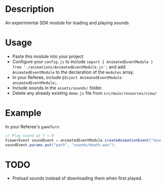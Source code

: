 # Description

An experimental SDK module for loading and playing sounds

# Usage

- Paste this module into your project
- Configure your `config.js` to include `import { AnimatedEventModule } from './animations/AnimatedEventModule.js';` and add `AnimatedEventModule` to the declaration of the `modules` array.
- In your Referee, include `@Inject AnimatedEventModule animatedEventModule;`.
- Include sounds in the `assets/sounds/` folder.
- Delete any already existing `demo.js` file from `src/main/resources/view/`

# Example

In your Referee's `gameTurn`:
```java
// Play sound at t = 0
ViewerEvent soundEvent = animatedEventModule.createAnimationEvent("Sound", 0.0);
soundEvent.params.put("path", "sounds/death.wav");
```

# TODO

- Preload sounds instead of downloading them when first played.
